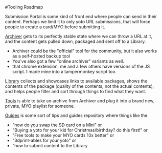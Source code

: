 #Tooling Roadmap

Submission Portal is some kind of front end where people can send in their content. Perhaps we limit it to only yoto URL submissions, that will force people to create a card/MYO before submitting it.

[Archiver](../archiver/index.md) gets to its perfectly stable state where we can throw a URL at it, and the content gets pulled down, packaged and sent off to a Library.
- Archiver could be the "official" tool for the community, but it also works as a self-hosted backup tool
- You've also got a few "online archiver" variants as well.
- that chrome extension, me and a few others have versions of the JS script. I made mine into a tampermonkey script too.

[Library](../library/index.md) collects and showcases links to available packages, shows the contents of the package (quality of the contents, not the actual contents), and helps people filter and sort through things to find what they want.

[Tools](../tools/index.md) is able to take an archive from Archiver and plug it into a brand new, private, MYO playlist for someone.

[Guides](../guides/index.md) is some sort of tips and guides repository where things like the
- "how do you swap the SD card on a Mini" or
- "Buying a yoto for your kid for Christmas/birthday? do this first!" or
- "Free tools to make your MYO cards 10x better" or
- "3dprint-ables for your yoto" or
- "how to submit content to the Library
